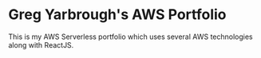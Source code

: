 # Greg Yarbrough's AWS Portfolio

This is my AWS Serverless portfolio which uses several AWS technologies along with ReactJS.

